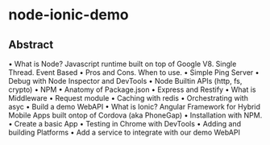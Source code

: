 # node-ionic-demo

## Abstract

• What is Node? Javascript runtime built on top of Google V8. Single Thread. Event Based
• Pros and Cons. When to use. 
• Simple Ping Server
• Debug with Node Inspector and DevTools
• Node Builtin APIs (http, fs, crypto)
• NPM
• Anatomy of Package.json
• Express and Restify
• What is Middleware
• Request module
• Caching with redis
• Orchestrating with asyc
• Build a demo WebAPI
• What is Ionic? Angular Framework for Hybrid Mobile Apps built ontop of Cordova (aka PhoneGap)
• Installation with NPM. 
• Create a basic App
• Testing in Chrome with DevTools
• Adding and building Platforms
• Add a service to integrate with our demo WebAPI
